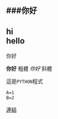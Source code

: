 ###你好
---
hi<br>
hello
---
你好<br>

__你好__ 粗體
*你好* 斜體

這是``PYTHON``程式
```
A=1
B=2
```
[連結](https://www.youtube.com/)
